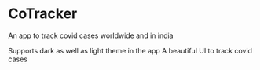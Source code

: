 # CoTracker

An app to track covid cases worldwide and in india

Supports dark as well as light theme in the app
A beautiful UI to track covid cases

